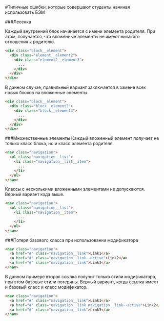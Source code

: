 #Типичные ошибки, которые совершают студенты начиная использовать БЭМ

###Лесенка

Каждый внутренний блок начинается с имени элемента родителя. При этом, получается, что вложенные элементы не имеют никакого отношения к родителю.
```html
<div class="block__element">
  <div class="element__element2">
    <div class="element2__element3">
      ...
    </div>
  </div>
</div>
```

В данном случае, правильный вариант заключается в замене всех новых блоков на вложенные элементы
```html
<div class="block__element">
  <div class="block__element2">
    <div class="block__element3">
      ...
    </div>
  </div>
</div>
```

###Множественные элементы
Каждый вложенный элемент получает не только класс блока, но и класс элемента родителя.
```html
<nav class="navigation">
  <ul class="navigation__list">
    <li class="navigation__list__item">
      ...
    </li>
  </ul>
</nav>
```
Классы с несколькими вложенными элементами не допускаются. Верный вариант кода выше.
```html
<nav class="navigation">
  <ul class="navigation__list">
    <li class="navigation__item">
      ...
    </li>
  </ul>
</nav>
```

###Потеря базового класса при использовании модификатора
```html
<nav class="navigation">
  <a href="#" class="navigation__link">Link1</a>
  <a href="#" class="navigation__link--active">Link2</a>
  <a href="#" class="navigation__link">Link3</a>
</nav>
```
В данном примере вторая ссылка получит только стили модификатора, при этом базовые стили потеряны. Верный вариант, когда ссылка имеет и базовый класс и класс модификатор.
```html
<nav class="navigation">
  <a href="#" class="navigation__link">Link1</a>
  <a href="#" class="navigation__link navigation__link--active">Link2</a>
  <a href="#" class="navigation__link">Link3</a>
</nav>
```

